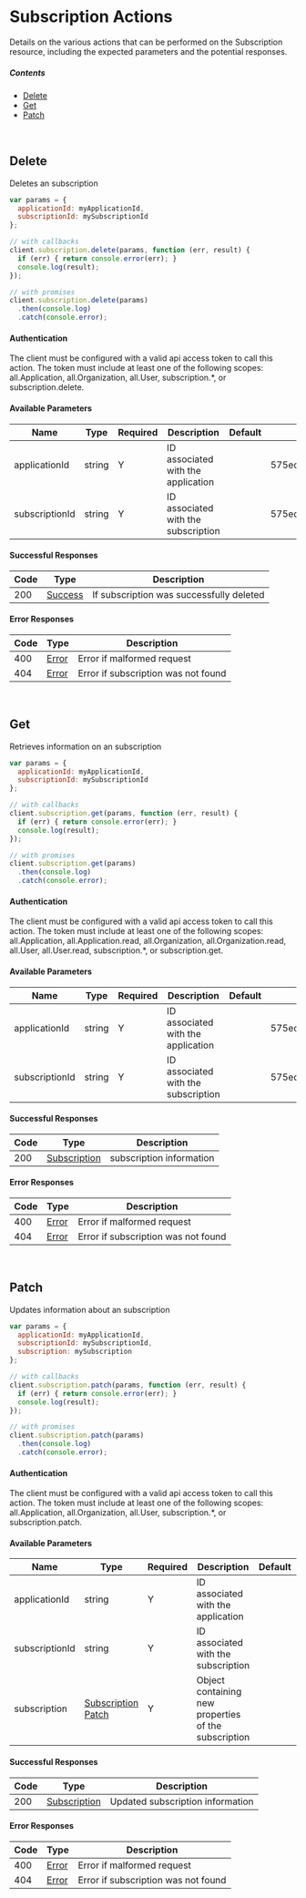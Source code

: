 # Subscription Actions

Details on the various actions that can be performed on the
Subscription resource, including the expected
parameters and the potential responses.

##### Contents

*   [Delete](#delete)
*   [Get](#get)
*   [Patch](#patch)

<br/>

## Delete

Deletes an subscription

```javascript
var params = {
  applicationId: myApplicationId,
  subscriptionId: mySubscriptionId
};

// with callbacks
client.subscription.delete(params, function (err, result) {
  if (err) { return console.error(err); }
  console.log(result);
});

// with promises
client.subscription.delete(params)
  .then(console.log)
  .catch(console.error);
```

#### Authentication
The client must be configured with a valid api access token to call this
action. The token must include at least one of the following scopes:
all.Application, all.Organization, all.User, subscription.*, or subscription.delete.

#### Available Parameters

| Name | Type | Required | Description | Default | Example |
| ---- | ---- | -------- | ----------- | ------- | ------- |
| applicationId | string | Y | ID associated with the application |  | 575ec8687ae143cd83dc4a97 |
| subscriptionId | string | Y | ID associated with the subscription |  | 575ed78e7ae143cd83dc4aab |

#### Successful Responses

| Code | Type | Description |
| ---- | ---- | ----------- |
| 200 | [Success](_schemas.md#success) | If subscription was successfully deleted |

#### Error Responses

| Code | Type | Description |
| ---- | ---- | ----------- |
| 400 | [Error](_schemas.md#error) | Error if malformed request |
| 404 | [Error](_schemas.md#error) | Error if subscription was not found |

<br/>

## Get

Retrieves information on an subscription

```javascript
var params = {
  applicationId: myApplicationId,
  subscriptionId: mySubscriptionId
};

// with callbacks
client.subscription.get(params, function (err, result) {
  if (err) { return console.error(err); }
  console.log(result);
});

// with promises
client.subscription.get(params)
  .then(console.log)
  .catch(console.error);
```

#### Authentication
The client must be configured with a valid api access token to call this
action. The token must include at least one of the following scopes:
all.Application, all.Application.read, all.Organization, all.Organization.read, all.User, all.User.read, subscription.*, or subscription.get.

#### Available Parameters

| Name | Type | Required | Description | Default | Example |
| ---- | ---- | -------- | ----------- | ------- | ------- |
| applicationId | string | Y | ID associated with the application |  | 575ec8687ae143cd83dc4a97 |
| subscriptionId | string | Y | ID associated with the subscription |  | 575ed78e7ae143cd83dc4aab |

#### Successful Responses

| Code | Type | Description |
| ---- | ---- | ----------- |
| 200 | [Subscription](_schemas.md#subscription) | subscription information |

#### Error Responses

| Code | Type | Description |
| ---- | ---- | ----------- |
| 400 | [Error](_schemas.md#error) | Error if malformed request |
| 404 | [Error](_schemas.md#error) | Error if subscription was not found |

<br/>

## Patch

Updates information about an subscription

```javascript
var params = {
  applicationId: myApplicationId,
  subscriptionId: mySubscriptionId,
  subscription: mySubscription
};

// with callbacks
client.subscription.patch(params, function (err, result) {
  if (err) { return console.error(err); }
  console.log(result);
});

// with promises
client.subscription.patch(params)
  .then(console.log)
  .catch(console.error);
```

#### Authentication
The client must be configured with a valid api access token to call this
action. The token must include at least one of the following scopes:
all.Application, all.Organization, all.User, subscription.*, or subscription.patch.

#### Available Parameters

| Name | Type | Required | Description | Default | Example |
| ---- | ---- | -------- | ----------- | ------- | ------- |
| applicationId | string | Y | ID associated with the application |  | 575ec8687ae143cd83dc4a97 |
| subscriptionId | string | Y | ID associated with the subscription |  | 575ed78e7ae143cd83dc4aab |
| subscription | [Subscription Patch](_schemas.md#subscription-patch) | Y | Object containing new properties of the subscription |  | [Subscription Patch Example](_schemas.md#subscription-patch-example) |

#### Successful Responses

| Code | Type | Description |
| ---- | ---- | ----------- |
| 200 | [Subscription](_schemas.md#subscription) | Updated subscription information |

#### Error Responses

| Code | Type | Description |
| ---- | ---- | ----------- |
| 400 | [Error](_schemas.md#error) | Error if malformed request |
| 404 | [Error](_schemas.md#error) | Error if subscription was not found |

